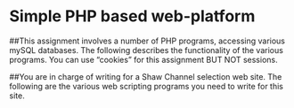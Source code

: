 # Simple PHP based web-platform

##This assignment involves a number of PHP programs, accessing various mySQL databases. The following describes the functionality of the various programs. You can use “cookies” for this assignment BUT NOT sessions.

##You are in charge of writing for a Shaw Channel selection web site. The following are the various web scripting programs you need to write for this site.
